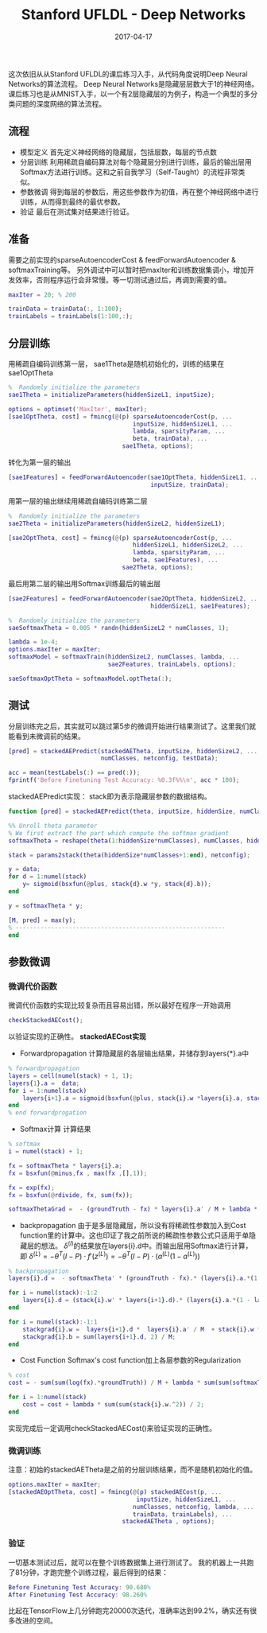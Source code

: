 ﻿---
title:  Stanford UFLDL - Deep Networks
categories: 机器学习
tags: [机器学习,深度学习]
date: 2017-04-17
mathjax: true
toc: true
---
这次依旧从从Stanford UFLDL的课后练习入手，从代码角度说明Deep Neural Networks的算法流程。
Deep Neural Networks是隐藏层层数大于1的神经网络。课后练习也是从MNIST入手，以一个有2层隐藏层的为例子，构造一个典型的多分类问题的深度网络的算法流程。
<!--more-->
## 流程 ##
- 模型定义
首先定义神经网络的隐藏层，包括层数，每层的节点数
- 分层训练
利用稀疏自编码算法对每个隐藏层分别进行训练，最后的输出层用Softmax方法进行训练。这和之前自我学习（Self-Taught）的流程非常类似。
- 参数微调
得到每层的参数后，用这些参数作为初值，再在整个神经网络中进行训练，从而得到最终的最优参数。
- 验证
最后在测试集对结果进行验证。

## 准备 ##
需要之前实现的sparseAutoencoderCost & feedForwardAutoencoder & softmaxTraining等。
另外调试中可以暂时把maxIter和训练数据集调小，增加开发效率，否则程序运行会非常慢。等一切测试通过后，再调到需要的值。
```matlab
maxIter = 20; % 200

trainData = trainData(:, 1:100);
trainLabels = trainLabels(1:100,:);
```
## 分层训练 ##
用稀疏自编码训练第一层， sae1Theta是随机初始化的，训练的结果在sae1OptTheta
```matlab
%  Randomly initialize the parameters
sae1Theta = initializeParameters(hiddenSizeL1, inputSize);

options = optimset('MaxIter', maxIter);
[sae1OptTheta, cost] = fmincg(@(p) sparseAutoencoderCost(p, ...
                                   inputSize, hiddenSizeL1, ...
                                   lambda, sparsityParam, ...
                                   beta, trainData), ...
								sae1Theta, options);
```
转化为第一层的输出
```matlab
[sae1Features] = feedForwardAutoencoder(sae1OptTheta, hiddenSizeL1, ...
                                        inputSize, trainData);
```
用第一层的输出继续用稀疏自编码训练第二层
```matlab
%  Randomly initialize the parameters
sae2Theta = initializeParameters(hiddenSizeL2, hiddenSizeL1);

[sae2OptTheta, cost] = fmincg(@(p) sparseAutoencoderCost(p, ...
                                   hiddenSizeL1, hiddenSizeL2, ...
                                   lambda, sparsityParam, ...
                                   beta, sae1Features), ...
								sae2Theta, options);
```
最后用第二层的输出用Softmax训练最后的输出层
```matlab
[sae2Features] = feedForwardAutoencoder(sae2OptTheta, hiddenSizeL2, ...
                                        hiddenSizeL1, sae1Features);

%  Randomly initialize the parameters
saeSoftmaxTheta = 0.005 * randn(hiddenSizeL2 * numClasses, 1);

lambda = 1e-4;  
options.maxIter = maxIter;
softmaxModel = softmaxTrain(hiddenSizeL2, numClasses, lambda, ...
                            sae2Features, trainLabels, options);

saeSoftmaxOptTheta = softmaxModel.optTheta(:);
```

## 测试 ##
分层训练完之后，其实就可以跳过第5步的微调开始进行结果测试了。这里我们就能看到未微调前的结果。
```matlab
[pred] = stackedAEPredict(stackedAETheta, inputSize, hiddenSizeL2, ...
                          numClasses, netconfig, testData);

acc = mean(testLabels(:) == pred(:));
fprintf('Before Finetuning Test Accuracy: %0.3f%%\n', acc * 100);
```
stackedAEPredict实现：
stack即为表示隐藏层参数的数据结构。
```matlab
function [pred] = stackedAEPredict(theta, inputSize, hiddenSize, numClasses, netconfig, data)

%% Unroll theta parameter
% We first extract the part which compute the softmax gradient
softmaxTheta = reshape(theta(1:hiddenSize*numClasses), numClasses, hiddenSize);

stack = params2stack(theta(hiddenSize*numClasses+1:end), netconfig);

y = data;
for d = 1:numel(stack)
	y= sigmoid(bsxfun(@plus, stack{d}.w *y, stack{d}.b));
end

y = softmaxTheta * y;

[M, pred] = max(y);
% -----------------------------------------------------------
end
```
## 参数微调 ##
### 微调代价函数 ###
微调代价函数的实现比较复杂而且容易出错，所以最好在程序一开始调用
```matlab
checkStackedAECost();
```
以验证实现的正确性。
**stackedAECost实现**
- Forwardpropagation
计算隐藏层的各层输出结果，并储存到layers{*}.a中
```matlab
% forwardpropagation
layers = cell(numel(stack) + 1, 1);
layers{1}.a =  data;
for i = 1:numel(stack)
	layers{i+1}.a = sigmoid(bsxfun(@plus, stack{i}.w *layers{i}.a, stack{i}.b));
end
% end forwardprogation
```
- Softmax计算
计算结果
```matlab
% softmax
i = numel(stack) + 1;

fx = softmaxTheta * layers{i}.a;
fx = bsxfun(@minus,fx , max(fx ,[],1));

fx = exp(fx);
fx = bsxfun(@rdivide, fx, sum(fx));

softmaxThetaGrad =  - (groundTruth - fx) * layers{i}.a' / M + lambda * softmaxTheta;
```
- backpropagation
由于是多层隐藏层，所以没有将稀疏性参数加入到Cost function里的计算中。这也印证了我之前所说的稀疏性参数公式只适用于单隐藏层的想法。
$\delta^{(l)}$的结果放在layers{i}.d中。而输出层用Softmax进行计算，即
$\delta^{(L)}=-\theta^T(I-P)\cdot f'(z^{(L)})=-\theta^T(I-P)\cdot (a^{(L)}(1-a^{(L)}))$
```matlab
% backpropagation
layers{i}.d =  - softmaxTheta' * (groundTruth - fx).* (layers{i}.a.*(1 - layers{i}.a));

for i = numel(stack):-1:2
	layers{i}.d = (stack{i}.w' * layers{i+1}.d).* (layers{i}.a.*(1 - layers{i}.a));
end

for i = numel(stack):-1:1
	stackgrad{i}.w =  layers{i+1}.d *  layers{i}.a' / M  + stack{i}.w * lambda;
	stackgrad{i}.b = sum(layers{i+1}.d, 2) / M;
end
```
- Cost Function
Softmax's cost function加上各层参数的Regularization
```matlab
% cost
cost = - sum(sum(log(fx).*groundTruth)) / M + lambda * sum(sum(softmaxTheta .^2)) / 2;

for i = 1:numel(stack)
	cost = cost + lambda * sum(sum(stack{i}.w.^2)) / 2;
end
```
实现完成后一定调用checkStackedAECost()来验证实现的正确性。
### 微调训练 ###
注意：初始的stackedAETheta是之前的分层训练结果，而不是随机初始化的值。
```matlab
options.maxIter = maxIter;
[stackedAEOptTheta, cost] = fmincg(@(p) stackedAECost(p, ...
                                    inputSize, hiddenSizeL1, ...
                                   numClasses, netconfig, lambda, ...
                                   trainData, trainLabels), ...
								stackedAETheta , options);
```
### 验证 ###
一切基本测试过后，就可以在整个训练数据集上进行测试了。
我的机器上一共跑了81分钟，才跑完整个训练过程，最后得到的结果：
```matlab
Before Finetuning Test Accuracy: 90.680%
After Finetuning Test Accuracy: 98.260%
```
比起在TensorFlow上几分钟跑完20000次迭代，准确率达到99.2%，确实还有很多改进的空间。
